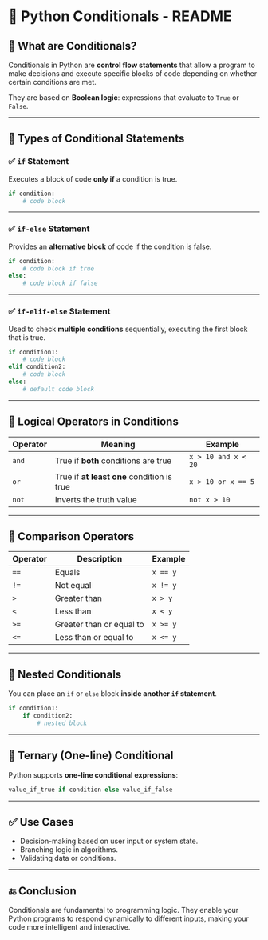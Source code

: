 # 📘 Python Conditionals - README

## 🔹 What are Conditionals?

Conditionals in Python are **control flow statements** that allow a program to make decisions and execute specific blocks of code depending on whether certain conditions are met.

They are based on **Boolean logic**: expressions that evaluate to `True` or `False`.

---

## 🔹 Types of Conditional Statements

### ✅ `if` Statement  
Executes a block of code **only if** a condition is true.

```python
if condition:
    # code block
```

---

### ✅ `if-else` Statement  
Provides an **alternative block** of code if the condition is false.

```python
if condition:
    # code block if true
else:
    # code block if false
```

---

### ✅ `if-elif-else` Statement  
Used to check **multiple conditions** sequentially, executing the first block that is true.

```python
if condition1:
    # code block
elif condition2:
    # code block
else:
    # default code block
```

---

## 🔹 Logical Operators in Conditions

| Operator | Meaning                        | Example                          |
|----------|--------------------------------|----------------------------------|
| `and`    | True if **both** conditions are true     | `x > 10 and x < 20`             |
| `or`     | True if **at least one** condition is true | `x > 10 or x == 5`           |
| `not`    | Inverts the truth value        | `not x > 10`                     |

---

## 🔹 Comparison Operators

| Operator | Description              | Example             |
|----------|--------------------------|---------------------|
| `==`     | Equals                   | `x == y`            |
| `!=`     | Not equal                | `x != y`            |
| `>`      | Greater than             | `x > y`             |
| `<`      | Less than                | `x < y`             |
| `>=`     | Greater than or equal to | `x >= y`            |
| `<=`     | Less than or equal to    | `x <= y`            |

---

## 🔹 Nested Conditionals

You can place an `if` or `else` block **inside another `if` statement**.

```python
if condition1:
    if condition2:
        # nested block
```

---

## 🔹 Ternary (One-line) Conditional

Python supports **one-line conditional expressions**:

```python
value_if_true if condition else value_if_false
```

---

## ✅ Use Cases

- Decision-making based on user input or system state.
- Branching logic in algorithms.
- Validating data or conditions.

---

## 🔚 Conclusion

Conditionals are fundamental to programming logic. They enable your Python programs to respond dynamically to different inputs, making your code more intelligent and interactive.
